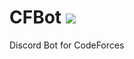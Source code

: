 <h1>
  CFBot
  <img src="https://dev.azure.com/safins05501/CFBot/_apis/build/status/RGBHack.CFBot?branchName=master" />
</h1>

<p>
  Discord Bot for CodeForces
</p>
